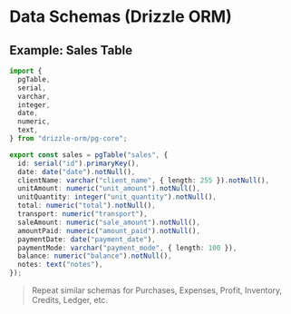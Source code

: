 # Data Schemas (Drizzle ORM)

## Example: Sales Table

```ts
import {
  pgTable,
  serial,
  varchar,
  integer,
  date,
  numeric,
  text,
} from "drizzle-orm/pg-core";

export const sales = pgTable("sales", {
  id: serial("id").primaryKey(),
  date: date("date").notNull(),
  clientName: varchar("client_name", { length: 255 }).notNull(),
  unitAmount: numeric("unit_amount").notNull(),
  unitQuantity: integer("unit_quantity").notNull(),
  total: numeric("total").notNull(),
  transport: numeric("transport"),
  saleAmount: numeric("sale_amount").notNull(),
  amountPaid: numeric("amount_paid").notNull(),
  paymentDate: date("payment_date"),
  paymentMode: varchar("payment_mode", { length: 100 }),
  balance: numeric("balance").notNull(),
  notes: text("notes"),
});
```

> Repeat similar schemas for Purchases, Expenses, Profit, Inventory, Credits, Ledger, etc.
